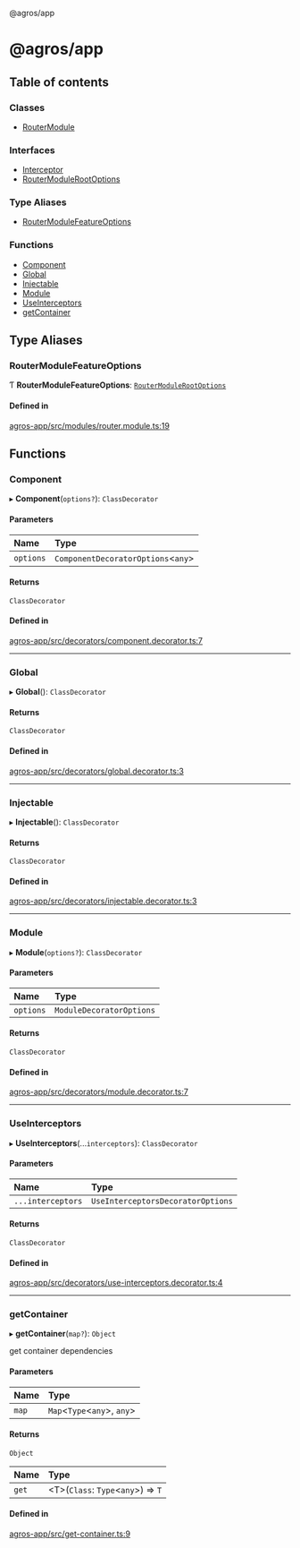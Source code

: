 @agros/app

# @agros/app

## Table of contents

### Classes

- [RouterModule](classes/RouterModule.md)

### Interfaces

- [Interceptor](interfaces/Interceptor.md)
- [RouterModuleRootOptions](interfaces/RouterModuleRootOptions.md)

### Type Aliases

- [RouterModuleFeatureOptions](index.md#routermodulefeatureoptions)

### Functions

- [Component](index.md#component)
- [Global](index.md#global)
- [Injectable](index.md#injectable)
- [Module](index.md#module)
- [UseInterceptors](index.md#useinterceptors)
- [getContainer](index.md#getcontainer)

## Type Aliases

### <a id="routermodulefeatureoptions" name="routermodulefeatureoptions"></a> RouterModuleFeatureOptions

Ƭ **RouterModuleFeatureOptions**: [`RouterModuleRootOptions`](interfaces/RouterModuleRootOptions.md)

#### Defined in

[agros-app/src/modules/router.module.ts:19](https://github.com/agrosjs/agros/blob/ba10164/packages/agros-app/src/modules/router.module.ts#L19)

## Functions

### <a id="component" name="component"></a> Component

▸ **Component**(`options?`): `ClassDecorator`

#### Parameters

| Name | Type |
| :------ | :------ |
| `options` | `ComponentDecoratorOptions`<`any`\> |

#### Returns

`ClassDecorator`

#### Defined in

[agros-app/src/decorators/component.decorator.ts:7](https://github.com/agrosjs/agros/blob/ba10164/packages/agros-app/src/decorators/component.decorator.ts#L7)

___

### <a id="global" name="global"></a> Global

▸ **Global**(): `ClassDecorator`

#### Returns

`ClassDecorator`

#### Defined in

[agros-app/src/decorators/global.decorator.ts:3](https://github.com/agrosjs/agros/blob/ba10164/packages/agros-app/src/decorators/global.decorator.ts#L3)

___

### <a id="injectable" name="injectable"></a> Injectable

▸ **Injectable**(): `ClassDecorator`

#### Returns

`ClassDecorator`

#### Defined in

[agros-app/src/decorators/injectable.decorator.ts:3](https://github.com/agrosjs/agros/blob/ba10164/packages/agros-app/src/decorators/injectable.decorator.ts#L3)

___

### <a id="module" name="module"></a> Module

▸ **Module**(`options?`): `ClassDecorator`

#### Parameters

| Name | Type |
| :------ | :------ |
| `options` | `ModuleDecoratorOptions` |

#### Returns

`ClassDecorator`

#### Defined in

[agros-app/src/decorators/module.decorator.ts:7](https://github.com/agrosjs/agros/blob/ba10164/packages/agros-app/src/decorators/module.decorator.ts#L7)

___

### <a id="useinterceptors" name="useinterceptors"></a> UseInterceptors

▸ **UseInterceptors**(...`interceptors`): `ClassDecorator`

#### Parameters

| Name | Type |
| :------ | :------ |
| `...interceptors` | `UseInterceptorsDecoratorOptions` |

#### Returns

`ClassDecorator`

#### Defined in

[agros-app/src/decorators/use-interceptors.decorator.ts:4](https://github.com/agrosjs/agros/blob/ba10164/packages/agros-app/src/decorators/use-interceptors.decorator.ts#L4)

___

### <a id="getcontainer" name="getcontainer"></a> getContainer

▸ **getContainer**(`map?`): `Object`

get container dependencies

#### Parameters

| Name | Type |
| :------ | :------ |
| `map` | `Map`<`Type`<`any`\>, `any`\> |

#### Returns

`Object`

| Name | Type |
| :------ | :------ |
| `get` | <T\>(`Class`: `Type`<`any`\>) => `T` |

#### Defined in

[agros-app/src/get-container.ts:9](https://github.com/agrosjs/agros/blob/ba10164/packages/agros-app/src/get-container.ts#L9)
